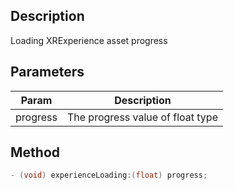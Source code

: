 ## Description

Loading XRExperience asset progress

## Parameters

| Param    | Description                      |
| -------- | -------------------------------- |
| progress | The progress value of float type |

## Method

```objectivec
- (void) experienceLoading:(float) progress;
```
